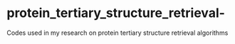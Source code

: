 protein_tertiary_structure_retrieval-
=====================================

Codes used in my research on protein tertiary structure retrieval algorithms
